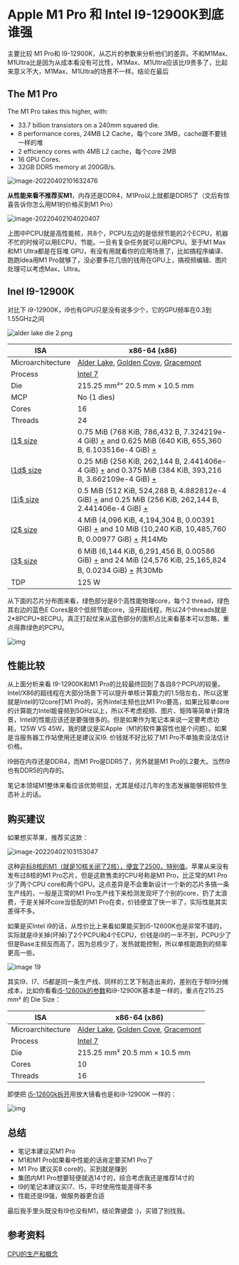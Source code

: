 # Apple M1 Pro 和 Intel I9-12900K到底谁强

主要比较 M1 Pro和 I9-12900K，从芯片的参数来分析他们的差异。不和M1Max、M1Ultra比是因为从成本看没有可比性，M1Max、M1Ultra应该比I9贵多了，比起来意义不大，M1Max、M1Ultra的场景不一样。结论在最后

## **The M1 Pro**

The M1 Pro takes this higher, with:

- 33.7 billion transistors on a 240mm squared die.
- 8 performance cores, 24MB L2 Cache，每个core 3MB，cache跟不要钱一样的堆
- 2 efficiency cores with 4MB L2 cache，每个core 2MB
- 16 GPU Cores.
- 32GB DDR5 memory at 200GB/s.

![image-20220402101632476](/Users/ren/src/blog/951413iMgBlog/image-20220402101632476-8873839.png)



**从性能来看不推荐买M1**，内存还是DDR4，M1Pro以上就都是DDR5了（文后有惊喜告诉你怎么用M1的价格买到M1 Pro） 

![image-20220402104020407](/Users/ren/src/blog/951413iMgBlog/image-20220402104020407-8873873.png)

上图中PCPU就是高性能核，共8个，PCPU左边的是低频节能的2个ECPU，机器不忙的时候可以用ECPU，节能。一旦有复杂任务就可以用PCPU。至于M1 Max和M1 Ultra都是在狂堆 GPU，有没有用就看你的应用场景了，比如搞程序编译、跑跑Idea用M1 Pro就够了，没必要多花几倍的钱用在GPU上，搞视频编辑、图片处理可以考虑Max、Ultra。

## Inel I9-12900K

对比下 i9-12900K，i9也有GPU只是没有说多少个，它的GPU频率在0.3到1.55GHz之间

![alder lake die 2.png](/Users/ren/src/blog/951413iMgBlog/400px-alder_lake_die_2.png)

| ISA                                                          | x86-64 (x86)                                                 |
| ------------------------------------------------------------ | ------------------------------------------------------------ |
| Microarchitecture                                            | [Alder Lake](https://en.wikichip.org/wiki/intel/microarchitectures/alder_lake), [Golden Cove](https://en.wikichip.org/wiki/intel/microarchitectures/golden_cove), [Gracemont](https://en.wikichip.org/wiki/intel/microarchitectures/gracemont) |
| Process                                                      | [Intel 7](https://en.wikichip.org/w/index.php?title=Intel_7_process&action=edit&redlink=1) |
| Die                                                          | 215.25 mm²" 20.5 mm × 10.5 mm                                |
| MCP                                                          | No (1 dies)                                                  |
| Cores                                                        | 16                                                           |
| Threads                                                      | 24                                                           |
| [l1$ size](https://en.wikichip.org/wiki/Property:l1$_size)   | 0.75 MiB (768 KiB, 786,432 B, 7.324219e-4 GiB) [+](https://en.wikichip.org/wiki/Special:SearchByProperty/:l1-24-20size/0.75-20MiB) and 0.625 MiB (640 KiB, 655,360 B, 6.103516e-4 GiB) [+](https://en.wikichip.org/wiki/Special:SearchByProperty/:l1-24-20size/0.625-20MiB) |
| [l1d$ size](https://en.wikichip.org/wiki/Property:l1d$_size) | 0.25 MiB (256 KiB, 262,144 B, 2.441406e-4 GiB) [+](https://en.wikichip.org/wiki/Special:SearchByProperty/:l1d-24-20size/0.25-20MiB) and 0.375 MiB (384 KiB, 393,216 B, 3.662109e-4 GiB) [+](https://en.wikichip.org/wiki/Special:SearchByProperty/:l1d-24-20size/0.375-20MiB) |
| [l1i$ size](https://en.wikichip.org/wiki/Property:l1i$_size) | 0.5 MiB (512 KiB, 524,288 B, 4.882812e-4 GiB) [+](https://en.wikichip.org/wiki/Special:SearchByProperty/:l1i-24-20size/0.5-20MiB) and 0.25 MiB (256 KiB, 262,144 B, 2.441406e-4 GiB) [+](https://en.wikichip.org/wiki/Special:SearchByProperty/:l1i-24-20size/0.25-20MiB) |
| [l2$ size](https://en.wikichip.org/wiki/Property:l2$_size)   | 4 MiB (4,096 KiB, 4,194,304 B, 0.00391 GiB) [+](https://en.wikichip.org/wiki/Special:SearchByProperty/:l2-24-20size/4-20MiB) and 10 MiB (10,240 KiB, 10,485,760 B, 0.00977 GiB) [+](https://en.wikichip.org/wiki/Special:SearchByProperty/:l2-24-20size/10-20MiB) 共14Mb |
| [l3$ size](https://en.wikichip.org/wiki/Property:l3$_size)   | 6 MiB (6,144 KiB, 6,291,456 B, 0.00586 GiB) [+](https://en.wikichip.org/wiki/Special:SearchByProperty/:l3-24-20size/6-20MiB) and 24 MiB (24,576 KiB, 25,165,824 B, 0.0234 GiB) [+](https://en.wikichip.org/wiki/Special:SearchByProperty/:l3-24-20size/24-20MiB) 共30Mb |
| TDP                                                          | 125 W                                                        |

从下面的芯片分布图来看，绿色部分是8个高性能物理core，每个2 thread，绿色其右边的蓝色E Cores是8个低频节能core，没开超线程，所以24个threads就是2*8PCPU+8ECPU。真正打起仗来从蓝色部分的面积占比来看基本可以忽略，重点得靠绿色的PCPU。

![img](/Users/ren/src/blog/951413iMgBlog/arch2_small.jpg)



## 性能比较

从上面分析来看 I9-12900K和M1 Pro的比较最终回到了各自8个PCPU的较量。Intel/X86的超线程在大部分场景下可以提升单核计算能力的1.5倍左右，所以这里就是Intel的12core打M1 Pro的，另外Intel主频也比M1 Pro要高，如果比较单core的计算能力Intel能睿频到5GHz以上，所以不考虑视频、图片、矩阵等简单计算场景，Intel的性能应该还是要强很多的。但是如果作为笔记本来说一定要考虑功耗，125W VS 45W，我的建议是买Apple（M1的软件兼容性也是个问题）。如果是当服务器工作站使用还是建议买I9. 价钱就不好比较了M1 Pro不单独卖没法估计价格。

I9弱在内存还是DDR4，而M1 Pro是DDR5了，另外就是M1 Pro的L2要大。当然I9也有DDR5的内存的。

笔记本领域M1整体来看应该优势明显，尤其是经过几年的生态发展能够把软件生态补上的话。

## 购买建议

如果想买苹果，推荐买这款：

![image-20220402103153047](/Users/ren/src/blog/951413iMgBlog/image-20220402103153047-8874337.png)

这种[非标8核的M1（就是10核关闭了2核），便宜了2500，特别值](https://ata.alibaba-inc.com/articles/211563)。苹果从来没有发布过8核的M1 Pro芯片，但是这款售卖的CPU号称是M1 Pro，比正常的M1 Pro少了两个CPU core和两个GPU。这点差异是不会重新设计一个新的芯片多搞一条生产线的，一般是正常的M1 Pro生产线下来检测发现坏了个别的core，扔了太浪费，于是关掉坏core当低配的M1 Pro在卖，价钱便宜了快一半了，实际性能其实差得不多。

如果是买Intel i9的话，从性价比上来看如果能买到i5-12600K也是非常不错的，实际就是i9关掉(坏掉)了2个PCPU和4个ECPU，价钱是i9的一半不到，PCPU少了但是Base主频反而高了，因为总核少了，发热就能控制，所以单核能跑到的频率更高一些。

![image 19](/Users/ren/src/blog/951413iMgBlog/image_19.jpg)

其实I9、I7、I5都是同一条生产线、同样的工艺下制造出来的，差别在于帮I9分摊成本，比如你看看[i5-12600k的参数](https://en.wikichip.org/wiki/intel/core_i5/i5-12600k)和i9-12900K基本是一样的，重点在215.25 mm² 的 Die Size：

| ISA               | x86-64 (x86)                                                 |
| ----------------- | ------------------------------------------------------------ |
| Microarchitecture | [Alder Lake](https://en.wikichip.org/wiki/intel/microarchitectures/alder_lake), [Golden Cove](https://en.wikichip.org/wiki/intel/microarchitectures/golden_cove), [Gracemont](https://en.wikichip.org/wiki/intel/microarchitectures/gracemont) |
| Process           | [Intel 7](https://en.wikichip.org/w/index.php?title=Intel_7_process&action=edit&redlink=1) |
| Die               | 215.25 mm² 20.5 mm × 10.5 mm                                 |
| Cores             | 10                                                           |
| Threads           | 16                                                           |

即使把 [i5-12600k拆开](https://www.techpowerup.com/review/intel-core-i5-12600k-alder-lake-12th-gen/2.html)用放大镜看也是和i9-12900K 一样的：

![img](/Users/ren/src/blog/951413iMgBlog/arch1_small.jpg)

## 总结

- 笔记本建议买M1 Pro
- M1和M1 Pro如果看中性能的话肯定要买M1 Pro了
- M1 Pro 建议买8 core的，买到就是赚到
- 集团内M1 Pro想要轻便就选14寸的，综合考虑我还是推荐14寸的
- I9的笔记本建议买I7、I5，平时使用性能差得不多
- 性能还是I9强，做服务器更合适 

最后我手里头既没有I9也没有M1，结论靠键盘 :)，买错了别找我。

## 参考资料

[CPU的生产和概念](https://ata.alibaba-inc.com/articles/211563)